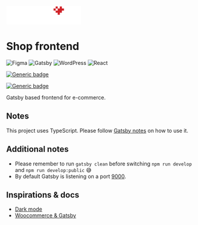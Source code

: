 <img src="logo-retrolove-shop.svg" width="200">

# Shop frontend

![Figma](https://img.shields.io/badge/figma-%23F24E1E.svg?style=for-the-badge&logo=figma&logoColor=white) ![Gatsby](https://img.shields.io/badge/Gatsby-%23663399.svg?style=for-the-badge&logo=gatsby&logoColor=white) ![WordPress](https://img.shields.io/badge/WordPress-%23117AC9.svg?style=for-the-badge&logo=WordPress&logoColor=white) ![React](https://img.shields.io/badge/react-%2320232a.svg?style=for-the-badge&logo=react&logoColor=%2361DAFB)

[![Generic badge](https://img.shields.io/badge/Bootstraped%20with-Hygen-%23f722b1.svg)](https://shields.io/)

[![Generic badge](https://img.shields.io/badge/Styled%20with-Stitches-%23ede9fe.svg)](https://shields.io/)

Gatsby based frontend for e-commerce.

## Notes

This project uses TypeScript. Please follow [Gatsby notes](https://www.gatsbyjs.com/docs/how-to/custom-configuration/typescript/) on how to use it.

## Additional notes

* Please remember to run `gatsby clean` before switching `npm run develop` and `npm run develop:public` 😅
* By default Gatsby is listening on a port [9000](http://localhost:9000).

## Inspirations & docs

* [Dark mode](https://samrose.me/posts/dark-theme-with-stitches/)
* [Woocommerce & Gatsby](https://github.com/imranhsayed/gatsby-woocommerce-themes)